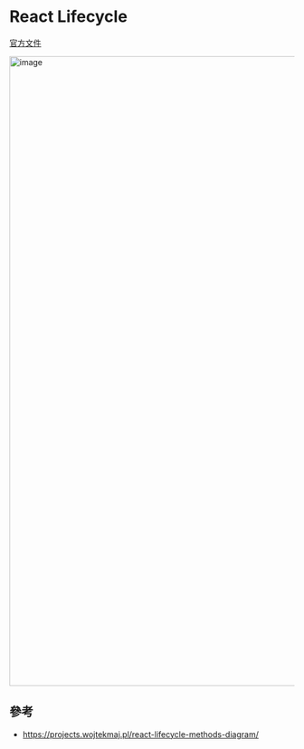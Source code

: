 # React Lifecycle
[官方文件](https://projects.wojtekmaj.pl/react-lifecycle-methods-diagram/)

<img width="1111" alt="image" src="https://user-images.githubusercontent.com/114177573/202607701-15874d6a-ac9e-47dc-a814-30f5f06eef74.png">


## 參考
- https://projects.wojtekmaj.pl/react-lifecycle-methods-diagram/

